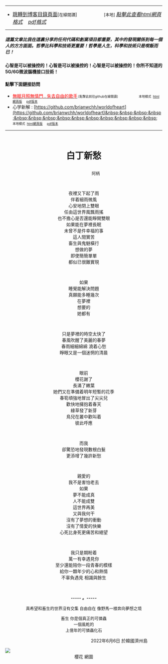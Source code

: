 ****
- [<font size=3>跳轉到博客目錄頁面</font>](../../tableOfContent.md)[<font size=2>在線閱讀</font>]&nbsp;&nbsp; &nbsp; &nbsp; &nbsp; &nbsp; &nbsp; &nbsp; &nbsp; &nbsp;&nbsp; &nbsp;  <font size=2> [本地] </font><font size=3>[*_點擊此查看html網頁格式_*](../../tableOfContent.html)&nbsp; &nbsp; [*_pdf格式_*](../../tableOfContent.md.pdf)</font>
****

##### *_這篇文章比我在這裏分享的任何代碼和創業項目都重要，其中的發現關係到每一個人的方方面面。哲學比科學和技術更重要！哲學是人生，科學和技術只是喫飯而已！_*

#### 心智是可以被操控的！心智是可以被操控的！心智是可以被操控的！你所不知道的5G/6G微波腦機接口技術！ 

#### 點擊下面鏈接訪問
- [<font color=red>無眠月照無情門 . 失去自由的歌手</font>](https://github.com/brianwchh/worldofheart/blob/main/md_and_html/%E7%84%A1%E7%9C%A0%E6%9C%88%E7%85%A7%E7%84%A1%E6%83%85%E9%96%80.md)<font size=1> [點擊此前往github在線閱讀]</font> &nbsp;&nbsp;&nbsp;&nbsp;&nbsp;&nbsp;&nbsp;&nbsp;&nbsp;&nbsp;&nbsp;&nbsp;&nbsp;&nbsp;&nbsp; <font size=1>本地模式 &nbsp;[html網頁版](../../md_and_html/無眠月照無情門.html) &nbsp;&nbsp;&nbsp; [pdf版本](../../md_and_html/無眠月照無情門.md.pdf) </font>
- 心学新解 : [https://github.com/brianwchh/worldofheart](https://github.com/brianwchh/worldofheart)&nbsp;&nbsp;&nbsp;&nbsp;&nbsp;&nbsp;&nbsp;&nbsp;&nbsp;&nbsp;&nbsp;&nbsp;&nbsp;&nbsp;&nbsp; <font size=1>本地模式 &nbsp;[html網頁版](../../md_and_html/心學新解.html) &nbsp;&nbsp;&nbsp; [pdf版本](../../md_and_html/心學新解.md.pdf) </font>

****

</br>

****<p align="center" style="font-size: 28px;">白丁新愁</p>****

<p align="center" style="font-size: small;">&nbsp;&nbsp;&nbsp;&nbsp;&nbsp;&nbsp;&nbsp;&nbsp;&nbsp;&nbsp;&nbsp;&nbsp;&nbsp;&nbsp;&nbsp;&nbsp;&nbsp;&nbsp;&nbsp;&nbsp; 阿柄</p>


</br>

<div align="center"> <!-- div_1-->

  <p align="center"> 
    
夜裡又下起了雨  
伴着細雨微風  
心安地閉上雙眼  
任由這世界風飄雨搖  
也不擔心是否還能睜開雙眼  
如果能在夢裡長眠  
未曾不是件幸福的事  
這人間實苦  
畜生與鬼魅橫行  
想做的夢  
即使簡簡單單  
都似已很難實現  

  </br>

如果    
睡覺能解決問題  
真願能多睡幾次  
在夢裡  
想要的  
她都有  

  </br>

只是夢裡的時空太快了  
春風吹醒了美麗的春夢  
春雨細細綿綿 澆着心愁  
睜眼又是一個迷惘的清晨  

  </br>

眼前  
櫻花謝了  
長滿了嫩葉  
她們又在準備着明年短暫的花季  
春筍頑強地冒出了尖尖兒  
歡快地擁抱着春天  
綠草發了新芽  
鳥兒在叢中歡叫着  
彼此呼應  

  </br>

而我  
卻驚恐地發現數根白髮  
更添增了幾許新愁  

  </br>

親愛的  
我不是害怕老去  
如果  
夢不能成真  
人不能成雙  
這世界再美  
又與我何干  
沒有了夢想的衝動  
沒有了情愛的快樂  
心死比身死更痛苦和絕望  

  </br>

我只是期盼着  
萬一有幸遇見你  
至少還能陪你一段青春的模樣  
給你一顆年少的心和熱情  
不辜負遇見 相識與餘生  


  </br>

  ***_-----&nbsp;。-----_***

  <font size=2>
真希望和畜生的世界沒有交集  
自由自在  
像野馬一樣奔向夢想之境  
  
畜生 你是個真正的可憐蟲  
一個風乾的  
上億年的可憐蟲化石  
   

  </font>

  </p>



  <p align="right"> 2022年6月6日 於韓國濟州島 &nbsp;&nbsp;&nbsp;&nbsp;&nbsp;&nbsp;&nbsp;&nbsp;&nbsp;&nbsp;&nbsp; </p>  
  
</div> <!-- end of div_1-->

  




<!-- image area, flex to make it center,it may not work for github, for html and pdf rendering only -->
<div align="center" style="page-break-inside: avoid; margin-top:1px; margin-bottom:1px;"> <!-- pictureWrapper_div add this only to make the bendan github understand -->
  <div class="ImageWrapperFlex" >
   <div class="FlexSide"  ></div>
   <image class="FlexImage"   src='./images/白丁新愁.jpg'/>
   <div class="FlexSide" ></div>
  </div>
  <p align="center" style="margin:0px;"> 櫻花 網圖 </p> 
</div> <!-- end pictureWrapper_div -->


</br>
</br>


<style>

.ImageWrapperFlex {
    display: flex; 
    flex-direction: row; 
    margin-top: 1px; 
    margin-bottom: 1px;

    width: 100% ;
}

.FlexSide {
    flex-basis: 0px ;
    flex:1;

}



/* large device screen 設置熒幕顯示圖片大小（電腦等大型屏幕）*/
@media only screen and (min-width: 600px) {

    .FlexImage {
        flex-basis: 600px ;
        flex:0;    
        height:auto; 
        max-width: 600px;
        min-width: 600px;
     
    }

}

 /* small device screen 設置熒幕顯示圖片大小（平板手機等屏幕）*/
@media only screen and (max-width: 600px) {
    
    .FlexImage {
        flex-basis: 600px ;
        flex:1;
        height:auto; 
     
    }

}

/* style for print !important 設置打印圖片大小*/
@media print {

    .FlexImage {
        flex-basis: 500px ;
        flex:0;    
        height:auto; 
        max-width: 500px;
        min-width: 500px;
     
    }
}


</style>


